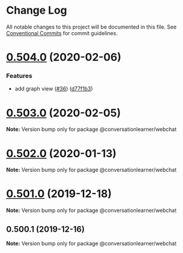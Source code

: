 # Change Log

All notable changes to this project will be documented in this file.
See [Conventional Commits](https://conventionalcommits.org) for commit guidelines.

# [0.504.0](https://github.com/Microsoft/ConversationLearner-WebChat/compare/v0.503.1...v0.504.0) (2020-02-06)


### Features

* add graph view ([#36](https://github.com/Microsoft/ConversationLearner-WebChat/issues/36)) ([d77f1b3](https://github.com/Microsoft/ConversationLearner-WebChat/commit/d77f1b34ec65479694fcf7556b4edb8ded12aa0b))





# [0.503.0](https://github.com/Microsoft/ConversationLearner-WebChat/compare/v0.502.2...v0.503.0) (2020-02-05)

**Note:** Version bump only for package @conversationlearner/webchat





# [0.502.0](https://github.com/Microsoft/ConversationLearner-WebChat/compare/v0.501.17...v0.502.0) (2020-01-13)

**Note:** Version bump only for package @conversationlearner/webchat





# [0.501.0](https://github.com/Microsoft/ConversationLearner-WebChat/compare/v0.500.3...v0.501.0) (2019-12-18)

**Note:** Version bump only for package @conversationlearner/webchat





## 0.500.1 (2019-12-16)

**Note:** Version bump only for package @conversationlearner/webchat
